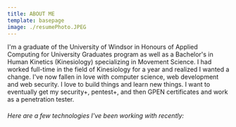 ```yaml
---
title: ABOUT ME
template: basepage
image: ./resumePhoto.JPEG
---
```


<p>I'm a graduate of the University of Windsor in Honours of Applied Computing for University Graduates program as well as a Bachelor's in Human Kinetics (Kinesiology) specializing in Movement Science. I had worked full-time in the field of Kinesiology for a year and realized I wanted a change. I've now fallen in love with computer science, web development and web security. I love to build things and learn new things. I want to eventually get my security+, pentest+, and then GPEN certificates and work as a penetration tester.</p>

###### Here are a few technologies I've been working with recently:
